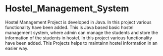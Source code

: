 # Hostel_Management_System

Hostel Management Project is developed in Java.
In this project various functionality have been added.
This is Java based basic hostel management system, where admin can manage the students and store the information of the students in hostel.
In this project various functionality have been added.
This Projects helps to maintainn hostel information in an easier way.